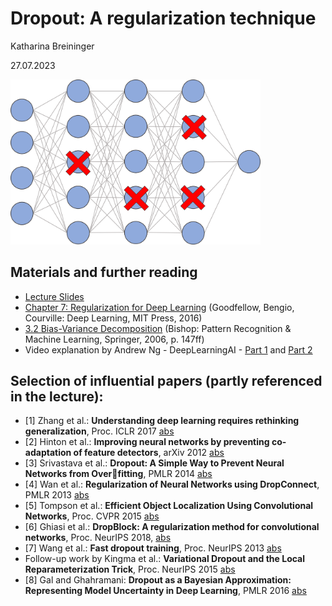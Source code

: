 # Dropout: A regularization technique

Katharina Breininger

27.07.2023

<img src="/Dropout.svg" alt="Dropout for NNs" width="400"/>

## Materials and further reading
* [Lecture Slides]()
* [Chapter 7: Regularization for Deep Learning](https://www.deeplearningbook.org/contents/regularization.html) (Goodfellow, Bengio, Courville: Deep Learning, MIT Press, 2016)
* [3.2 Bias-Variance Decomposition](https://dl.acm.org/doi/10.5555/1162264) (Bishop: Pattern Recognition & Machine Learning, Springer, 2006, p. 147ff)
* Video explanation by Andrew Ng - DeepLearningAI - [Part 1](https://www.youtube.com/watch?v=D8PJAL-MZv8) and [Part 2](https://www.youtube.com/watch?v=ARq74QuavAo)


## Selection of influential papers (partly referenced in the lecture):
* [1] Zhang et al.: **Understanding deep learning requires rethinking generalization**, Proc. ICLR 2017 [abs](https://arxiv.org/abs/1611.03530)
* [2] Hinton et al.: **Improving neural networks by preventing co-adaptation of feature detectors**, arXiv 2012 [abs](https://arxiv.org/abs/1207.0580)
* [3] Srivastava et al.: **Dropout: A Simple Way to Prevent Neural Networks from Overfitting**, PMLR 2014 [abs](https://jmlr.org/papers/v15/srivastava14a.html)
* [4] Wan et al.: **Regularization of Neural Networks using DropConnect**, PMLR 2013 [abs](https://proceedings.mlr.press/v28/wan13.html)
* [5] Tompson et al.: **Efficient Object Localization Using Convolutional Networks**, Proc. CVPR 2015 [abs](https://arxiv.org/abs/1411.4280)
* [6] Ghiasi et al.: **DropBlock: A regularization method for convolutional networks**, Proc. NeurIPS 2018, [abs](https://proceedings.neurips.cc/paper_files/paper/2018/hash/7edcfb2d8f6a659ef4cd1e6c9b6d7079-Abstract.html)
* [7] Wang et al.: **Fast dropout training**, Proc. NeurIPS 2013 [abs](https://proceedings.mlr.press/v28/wang13a.html)
* Follow-up work by Kingma et al.: **Variational Dropout and the Local Reparameterization Trick**, Proc. NeurIPS 2015 [abs](https://papers.nips.cc/paper_files/paper/2015/hash/bc7316929fe1545bf0b98d114ee3ecb8-Abstract.html)
* [8] Gal and Ghahramani: **Dropout as a Bayesian Approximation: Representing Model Uncertainty in Deep Learning**, PMLR 2016 [abs](https://proceedings.mlr.press/v48/gal16.html)



